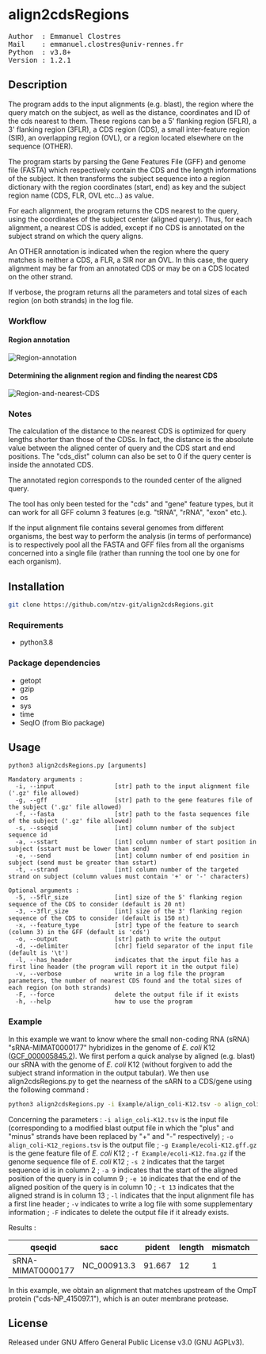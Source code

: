 # align2cdsRegions

<pre>
Author  : Emmanuel Clostres
Mail    : emmanuel.clostres@univ-rennes.fr
Python  : v3.8+
Version : 1.2.1
</pre>

## Description

The program adds to the input alignments (e.g. blast), the region where the query match on the subject, as well as the distance, coordinates and ID of the cds nearest to them. These regions can be a 5' flanking region (5FLR), a 3' flanking region (3FLR), a CDS region (CDS), a small inter-feature region (SIR), an overlapping region (OVL), or a region located elsewhere on the sequence (OTHER).

The program starts by parsing the Gene Features File (GFF) and genome file (FASTA) which respectively contain the CDS and the length informations of the subject. It then transforms the subject sequence into a region dictionary with the region coordinates (start, end) as key and the subject region name (CDS, FLR, OVL etc...) as value.

For each alignment, the program returns the CDS nearest to the query, using the coordinates of the subject center (aligned query). Thus, for each alignment, a nearest CDS is added, except if no CDS is annotated on the subject strand on which the query aligns.

An OTHER annotation is indicated when the region where the query matches is neither a CDS, a FLR, a SIR nor an OVL. In this case, the query alignment may be far from an annotated CDS or may be on a CDS located on the other strand.

If verbose, the program returns all the parameters and total sizes of each region (on both strands) in the log file.

### Workflow

#### Region annotation

![Region-annotation](Pictures/01_region-annotation.png)

#### Determining the alignment region and finding the nearest CDS

![Region-and-nearest-CDS](Pictures/02_region-and-nearest-CDS.png)

### Notes

The calculation of the distance to the nearest CDS is optimized for query lengths shorter than those of the CDSs. In fact, the distance is the absolute value between the aligned center of query and the CDS start and end positions. The "cds_dist" column can also be set to 0 if the query center is inside the annotated CDS.

The annotated region corresponds to the rounded center of the aligned query.

The tool has only been tested for the "cds" and "gene" feature types, but it can work for all GFF column 3 features (e.g. "tRNA", "rRNA", "exon" etc.).

If the input alignment file contains several genomes from different organisms, the best way to perform the analysis  (in terms of performance) is to respectively pool all the FASTA and GFF files from all the organisms concerned into a  single file (rather than running the tool one by one for each organism).

## Installation

```bash
git clone https://github.com/ntzv-git/align2cdsRegions.git
```

### Requirements

- python3.8

### Package dependencies

- getopt
- gzip
- os
- sys
- time
- SeqIO (from Bio package)

## Usage

```
python3 align2cdsRegions.py [arguments]

Mandatory arguments :
  -i, --input                 [str] path to the input alignment file ('.gz' file allowed)
  -g, --gff                   [str] path to the gene features file of the subject ('.gz' file allowed)
  -f, --fasta                 [str] path to the fasta sequences file of the subject ('.gz' file allowed)
  -s, --sseqid                [int] column number of the subject sequence id
  -a, --sstart                [int] column number of start position in subject (sstart must be lower than send)
  -e, --send                  [int] column number of end position in subject (send must be greater than sstart)
  -t, --strand                [int] column number of the targeted strand on subject (column values must contain '+' or '-' characters)

Optional arguments :
  -5, --5flr_size             [int] size of the 5' flanking region sequence of the CDS to consider (default is 20 nt)
  -3, --3flr_size             [int] size of the 3' flanking region sequence of the CDS to consider (default is 150 nt)
  -x, --feature_type          [str] type of the feature to search (column 3) in the GFF (default is 'cds')
  -o, --output                [str] path to write the output
  -d, --delimiter             [chr] field separator of the input file (default is '\t')
  -l, --has_header            indicates that the input file has a first line header (the program will report it in the output file)
  -v, --verbose               write in a log file the program parameters, the number of nearest CDS found and the total sizes of each region (on both strands)
  -F, --force                 delete the output file if it exists
  -h, --help                  how to use the program
```

### Example

In this example we want to know where the small non-coding RNA (sRNA) "sRNA-MIMAT0000177" hybridizes in the genome of _E. coli_ K12 ([GCF_000005845.2](https://www.ncbi.nlm.nih.gov/datasets/genome/GCF_000005845.2/)).
We first perfom a quick analyse by aligned (e.g. blast) our sRNA with the genome of _E. coli_ K12 (without forgiven to add the subject strand information in the output tabular).
We then use align2cdsRegions.py to get the nearness of the sARN to a CDS/gene using the following command :

``` bash
python3 align2cdsRegions.py -i Example/align_coli-K12.tsv -o align_coli-K12_regions.tsv -g Example/ecoli-K12.gff.gz -f Example/ecoli-K12.fna.gz -s 2 -a 9 -e 10 -t 13 -l -v -F
```

Concerning the parameters : 
`-i align_coli-K12.tsv` is the input file (corresponding to a modified blast output file in which the "plus" and "minus" strands have been replaced by "+" and "-" respectively) ; 
`-o align_coli-K12_regions.tsv` is the output file ; 
`-g Example/ecoli-K12.gff.gz` is the gene feature file of _E. coli_ K12 ; 
`-f Example/ecoli-K12.fna.gz` if the genome sequence file of _E. coli_ K12 ; 
`-s 2` indicates that the target sequence id is in column 2 ; 
`-a 9` indicates that the start of the aligned position of the query is in column 9 ; 
`-e 10` indicates that the end of the aligned position of the query is in column 10 ; 
`-t 13` indicates that the aligned strand is in column 13 ; 
`-l` indicates that the input alignment file has a first line header ; 
`-v` indicates to write a log file with some supplementary information ; 
`-F` indicates to delete the output file if it already exists.

Results :

| qseqid            | sacc        | pident | length | mismatch | gapopen | qstart | qend | sstart | send   | evalue | bitscore | sstrand | region | cds_dist | cds_start | cds_end | cds_id          |
|-------------------|-------------|--------|--------|----------|---------|--------|------|--------|--------|--------|----------|---------|--------|----------|-----------|---------|-----------------|
| sRNA-MIMAT0000177 | NC_000913.3 | 91.667 | 12     | 1        | 0       | 5      | 16   | 585641 | 585652 | 106    | 17.7     | -       | 5FLR   | 13.5     | 584680    | 585633  | cds-NP_415097.1 |

In this example, we obtain an alignment that matches upstream of the OmpT protein ("cds-NP_415097.1"), which is an outer membrane protease.

## License

Released under GNU Affero General Public License v3.0 (GNU AGPLv3).
